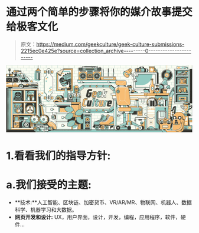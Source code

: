 # 通过两个简单的步骤将你的媒介故事提交给极客文化

> 原文：<https://medium.com/geekculture/geek-culture-submissions-2215ec0e425e?source=collection_archive---------0----------------------->

![](img/b6713c71cba225d9069548a331394257.png)

# 1.看看我们的指导方针:

# a.我们接受的主题:

*   **技术:**人工智能、区块链、加密货币、VR/AR/MR、物联网、机器人、数据科学、机器学习和大数据。
*   **网页开发和设计:** UX，用户界面，设计，开发，编程，应用程序，软件，硬件…